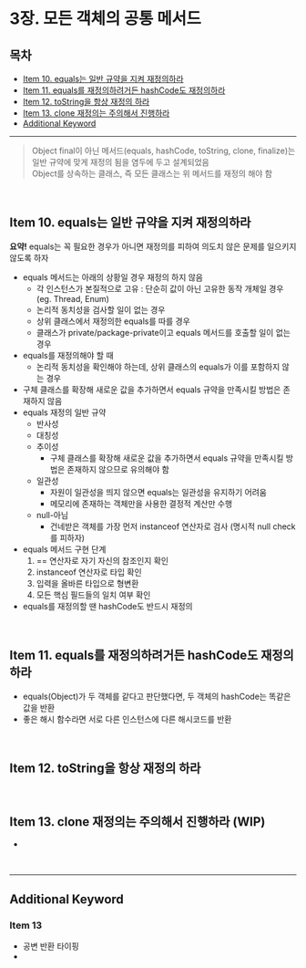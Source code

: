 # 3장. 모든 객체의 공통 메서드

## 목차

- [Item 10. equals는 일반 규약을 지켜 재정의하라](#Item-10-equals는-일반-규약을-지켜-재정의하라)
- [Item 11. equals를 재정의하려거든 hashCode도 재정의하라](#Item-11-equals를-재정의하려거든-hashCode도-재정의하라)
- [Item 12. toString을 항상 재정의 하라](#Item-12-toString을-항상-재정의-하라)
- [Item 13. clone 재정의는 주의해서 진행하라](#Item-13-clone-재정의는-주의해서-진행하라)
- [Additional Keyword](#Additional-Keyword)

---

> Object final이 아닌 메서드(equals, hashCode, toString, clone, finalize)는 일반 규약에 맞게 재정의 됨을 염두에 두고 설계되었음   
> Object를 상속하는 클래스, 즉 모든 클래스는 위 메서드를 재정의 해야 함

<br>

## Item 10. equals는 일반 규약을 지켜 재정의하라

**요약!** equals는 꼭 필요한 경우가 아니면 재정의를 피하여 의도치 않은 문제를 일으키지 않도록 하자

* equals 메서드는 아래의 상황일 경우 재정의 하지 않음
  * 각 인스턴스가 본질적으로 고유 : 단순히 값이 아닌 고유한 동작 개체일 경우 (eg. Thread, Enum)
  * 논리적 동치성을 검사할 일이 없는 경우
  * 상위 클래스에서 재정의한 equals를 따를 경우
  * 클래스가 private/package-private이고 equals 메서드를 호출할 일이 없는 경우
* equals를 재정의해야 할 때
  * 논리적 동치성을 확인해야 하는데, 상위 클래스의 equals가 이를 포함하지 않는 경우
* 구체 클래스를 확장해 새로운 값을 추가하면서 equals 규약을 만족시킬 방법은 존재하지 않음
* equals 재정의 일반 규약
  * 반사성
  * 대칭성
  * 추이성
    * 구체 클래스를 확장해 새로운 값을 추가하면서 equals 규약을 만족시킬 방법은 존재하지 않으므로 유의해야 함
  * 일관성
    * 자원이 일관성을 띄지 않으면 equals는 일관성을 유지하기 어려움
    * 메모리에 존재하는 객체만을 사용한 결정적 계산만 수행
  * null-아님
    * 건네받은 객체를 가장 먼저 instanceof 연산자로 검사 (명시적 null check를 피하자)
* equals 메서드 구현 단계
  1. == 연산자로 자기 자신의 참조인지 확인
  2. instanceof 연산자로 타입 확인
  3. 입력을 올바른 타입으로 형변환
  4. 모든 핵심 필드들의 일치 여부 확인
* equals를 재정의할 땐 hashCode도 반드시 재정의

<br>

## Item 11. equals를 재정의하려거든 hashCode도 재정의하라

* equals(Object)가 두 객체를 같다고 판단했다면, 두 객체의 hashCode는 똑같은 값을 반환
* 좋은 해시 함수라면 서로 다른 인스턴스에 다른 해시코드를 반환

<br>

## Item 12. toString을 항상 재정의 하라

<br>

## Item 13. clone 재정의는 주의해서 진행하라 (WIP)

* 

<br>

---

## Additional Keyword

### Item 13

* 공변 반환 타이핑
* 

